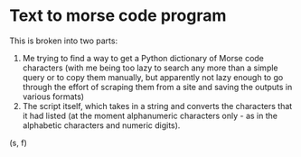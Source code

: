 # Text to morse code program

This is broken into two parts:
1. Me trying to find a way to get a Python dictionary of Morse code characters (with me being too lazy to search any more than a simple query or to copy them manually, but apparently not lazy enough to go through the effort of scraping them from a site and saving the outputs in various formats)
2. The script itself, which takes in a string and converts the characters that it had listed (at the moment alphanumeric characters only - as in the alphabetic characters and numeric digits).

(s, f)
